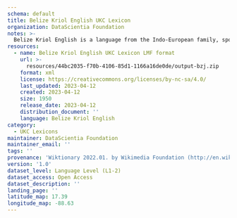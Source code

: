 ```yaml
---
schema: default
title: Belize Kriol English UKC Lexicon
organization: DataScientia Foundation
notes: >-
  Belize Kriol English is a language from the Indo-European family, spoken in North America. The UKC Lexicon of Belize Kriol English is represented as a lexico-semantic network. It consists of words, word senses, synsets, as well as sense-level and synset-level relationships.
resources:
  - name: Belize Kriol English UKC Lexicon LMF format
    url: >-
      resources/44bc2035-f70b-4106-85d1-1166a16de0de/output-bzj.zip
    format: xml
    license: https://creativecommons.org/licenses/by-nc-sa/4.0/
    last_updated: 2023-04-12
    created: 2023-04-12
    size: 1950
    release_date: 2023-04-12
    distribution_document: ''
    language: Belize Kriol English
category:
  - UKC Lexicons
maintainer: DataScientia Foundation
maintainer_email: ''
tags: ''
provenance: 'Wiktionary 2022.01. by Wikimedia Foundation (http://en.wiktionary.org); Princeton WordNet 2.1 by Princeton University (https://wordnet.princeton.edu)'
version: '1.0'
dataset_level: Language Level (L1-2)
dataset_access: Open Access
dataset_description: ''
landing_page: ''
latitude_map: 17.39
longitude_map: -88.63
---
```

